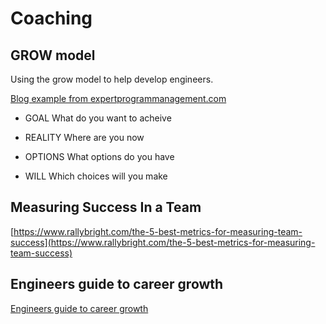 # Coaching

## GROW model

Using the grow model to help develop engineers.

[Blog example from expertprogrammanagement.com](https://expertprogrammanagement.com/2017/01/the-grow-model)

- GOAL
  What do you want to acheive

- REALITY
  Where are you now

- OPTIONS
  What options do you have

- WILL
  Which choices will you make
  
## Measuring Success In a Team

[https://www.rallybright.com/the-5-best-metrics-for-measuring-team-success](https://www.rallybright.com/the-5-best-metrics-for-measuring-team-success)

## Engineers guide to career growth

[Engineers guide to career growth](https://review.firstround.com/the-engineers-guide-to-career-growth-advice-from-my-time-at-stripe-and-facebook)
